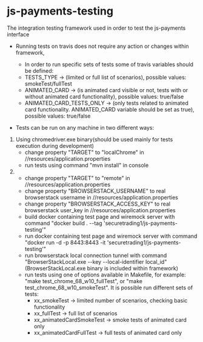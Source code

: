 # js-payments-testing
The integration testing framework used in order to test the js-payments interface

- Running tests on travis does not require any action or changes within framework,
   * In order to run specific sets of tests some of travis variables should be defined:
    - TESTS_TYPE -> (limited or full list of scenarios), possible values: smokeTest/fullTest
    - ANIMATED_CARD -> (is animated card visible or not, tests with or without animated card functionality), possible values: true/false
    - ANIMATED_CARD_TESTS_ONLY -> (only tests related to animated card functionality. ANIMATED_CARD variable should be set as true), possible values: true/false

- Tests can be run on any machine in two different ways:
1) Using chromedriver.exe binary(should be used mainly for tests execution during development)
    - change property "TARGET" to "localChrome" in //resources/application.properties
    - run tests using command "mvn install" in console
2)  - change property "TARGET" to "remote" in //resources/application.properties
    - change property "BROWSERSTACK_USERNAME" to real browserstack username in //resources/application.properties
    - change property "BROWSERSTACK_ACCESS_KEY" to real browserstack user_key in //resources/application.properties
    - build docker containing test page and wiremock server with command "docker build . --tag 'securetrading1/js-payments-testing'"
    - run docker containing test page and wiremock server with command "docker run -d -p 8443:8443 -it 'securetrading1/js-payments-testing'"
    - run browserstack local connection tunnel with command "BrowserStackLocal.exe --key <real browserstack user_key> --local-identifier local_id" (BrowserStackLocal.exe binary is included within framework)
    - run tests using one of options available in Makefile, for example: "make test_chrome_68_w10_fullTest", or "make test_chrome_68_w10_smokeTest".
        It is possible run different sets of tests:
        - xx_smokeTest -> limited number of scenarios, checking basic functionality
        - xx_fullTest -> full list of scenarios
        - xx_animatedCardSmokeTest -> smoke tests of animated card only
        - xx_animatedCardFullTest -> full tests of animated card only